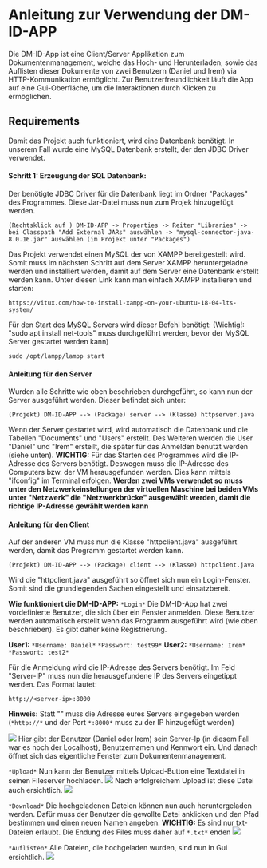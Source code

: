 # Anleitung zur Verwendung der DM-ID-APP
Die DM-ID-App ist eine Client/Server Applikation zum Dokumentenmanagement, welche das Hoch- und Herunterladen, sowie das Auflisten dieser Dokumente von zwei Benutzern (Daniel und Irem) via HTTP-Kommunikation ermöglicht. Zur Benutzerfreundlichkeit läuft die App auf eine Gui-Oberfläche, um die Interaktionen durch Klicken zu ermöglichen.


## Requirements
Damit das Projekt auch funktioniert, wird eine Datenbank benötigt. In unserem Fall wurde eine MySQL Datenbank erstellt, der den JDBC Driver verwendet.

#### Schritt 1: Erzeugung der SQL Datenbank:
Der benötigte JDBC Driver für die Datenbank liegt im Ordner "Packages" des Programmes. Diese Jar-Datei muss nun zum Projek hinzugefügt werden. 
```shell=
(Rechtsklick auf ) DM-ID-APP -> Properties -> Reiter "Libraries" -> bei Classpath "Add External JARs" auswählen -> "mysql-connector-java-8.0.16.jar" auswählen (im Projekt unter "Packages")
```
Das Projekt verwendet einen MySQL der von XAMPP bereitgestellt wird. Somit muss im nächsten Schritt auf dem Server XAMPP heruntergeladne werden und installiert werden, damit auf dem Server eine Datenbank erstellt werden kann. Unter diesen Link kann man einfach XAMPP installieren und starten:
```shell=
https://vitux.com/how-to-install-xampp-on-your-ubuntu-18-04-lts-system/
```
Für den Start des MySQL Servers wird dieser Befehl benötigt:
(Wichtig!: "sudo apt install net-tools" muss durchgeführt werden, bevor der MySQL Server gestartet werden kann)
```shell=
sudo /opt/lampp/lampp start
```

#### Anleitung für den Server
Wurden alle Schritte wie oben beschrieben durchgeführt, so kann nun der Server ausgeführt werden. Dieser befindet sich unter:
```shell=
(Projekt) DM-ID-APP --> (Package) server --> (Klasse) httpserver.java
```
Wenn der Server gestartet wird, wird automatisch die Datenbank und die Tabellen "Documents" und "Users" erstellt. Des Weiteren werden die User "Daniel" und "Irem" erstellt, die später für das Anmelden benutzt werden (siehe unten).
**WICHTIG:** Für das Starten des Programmes wird die IP-Adresse des Servers benötigt. Deswegen muss die IP-Adresse des Computers bzw. der VM herausgefunden werden. Dies kann mittels "ifconfig" im Terminal erfolgen. 
**Werden zwei VMs verwendet so muss unter den Netzwerkeinstellungen der virtuellen Maschine bei beiden VMs unter "Netzwerk" die "Netzwerkbrücke" ausgewählt werden, damit die richtige IP-Adresse gewählt werden kann**


#### Anleitung für den Client
Auf der anderen VM muss nun die Klasse "httpclient.java" ausgeführt werden, damit das Programm gestartet werden kann.
```shell=
(Projekt) DM-ID-APP --> (Package) client --> (Klasse) httpclient.java
```
Wird die "httpclient.java" ausgeführt so öffnet sich nun ein Login-Fenster. Somit sind die grundlegenden Sachen eingestellt und einsatzbereit.


**Wie funktioniert die DM-ID-APP:**
```*Login*```
Die DM-ID-App hat zwei vordefinierte Benutzer, die sich über ein Fenster anmelden. Diese Benutzer werden automatisch erstellt wenn das Programm ausgeführt wird (wie oben beschrieben). Es gibt daher keine Registrierung.

**User1:**
```*Username: Daniel*```
```*Passwort: test99*```
**User2:**
```*Username: Irem*```
```*Passwort: test2*```

Für die Anmeldung wird die IP-Adresse des Servers benötigt. Im Feld "Server-IP" muss nun die herausgefundene IP des Servers eingetippt werden. Das Format lautet:
```shell=
http://<server-ip>:8000
```
**Hinweis:** Statt "<server-ip>" muss die Adresse eures Servers eingegeben werden (```*http://*``` und der Port ```*:8000*``` muss zu der IP hinzugefügt werden)

![](https://i.imgur.com/DnyKKGk.png)
Hier gibt der Benutzer (Daniel oder Irem) sein Server-Ip (in diesem Fall war es noch der Localhost), Benutzernamen und Kennwort ein. Und danach öffnet sich das eigentliche Fenster zum Dokumentenmanagement. 

```*Upload*```
Nun kann der Benutzer mittels Upload-Button eine Textdatei in seinen Fileserver hochladen. 
![](https://i.imgur.com/UlFkqZ9.png)
Nach erfolgreichem Upload ist diese Datei auch ersichtlich.
![](https://i.imgur.com/3F7RpWF.png)

```*Download*```
Die hochgeladenen Dateien können nun auch heruntergeladen werden. Dafür muss der Benutzer die gewollte Datei anklicken und den Pfad bestimmen und einen neuen Namen angeben. 
**WICHTIG:** Es sind nur txt-Dateien erlaubt. Die Endung des Files muss daher auf ```*.txt*``` enden
![](https://i.imgur.com/SRDUxYv.png)

```*Auflisten*```
Alle Dateien, die hochgeladen wurden, sind nun in Gui ersichtlich.
![](https://i.imgur.com/UlFkqZ9.png)
